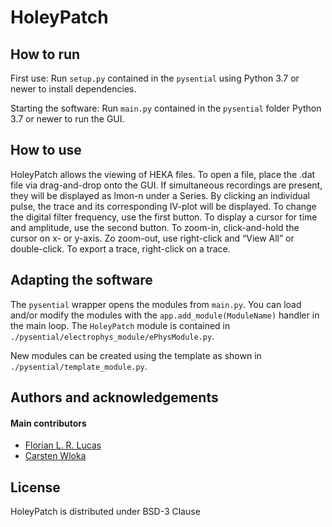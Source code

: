 
# HoleyPatch

## How to run
First use: Run `setup.py` contained in the `pysential` using Python 3.7 or newer to install dependencies.

Starting the software: Run `main.py` contained in the `pysential` folder Python 3.7 or newer to run the GUI.  

## How to use
HoleyPatch allows the viewing of HEKA files.
To open a file, place the .dat file via drag-and-drop onto the GUI. If simultaneous recordings are present, they will be displayed as Imon-n under a Series. By clicking an individual pulse, the trace and its corresponding IV-plot will be displayed.
To change the digital filter frequency, use the first button.
To display a cursor for time and amplitude, use the second button. 
To zoom-in, click-and-hold the cursor on x- or y-axis.
Zo zoom-out, use right-click and “View All” or double-click.
To export a trace, right-click on a trace. 

## Adapting the software
The `pysential` wrapper opens the modules from `main.py`. You can load and/or modify the modules with the `app.add_module(ModuleName)` handler in the main loop.
The `HoleyPatch` module is contained in `./pysential/electrophys_module/ePhysModule.py`.

New modules can be created using the template as shown in `./pysential/template_module.py`.

## Authors and acknowledgements
#### Main contributors
* [Florian L. R. Lucas](http://orcid.org/0000-0002-9561-5408 "Orcid page")
* [Carsten Wloka](https://orcid.org/0000-0003-0487-3311 "Orcid page")

## License
HoleyPatch is distributed under BSD-3 Clause
